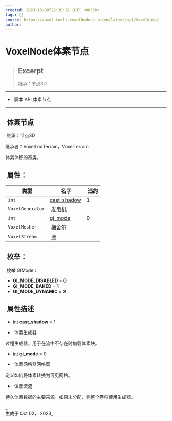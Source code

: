 ```yaml
---
created: 2023-10-09T22:38:26 (UTC +08:00)
tags: []
source: https://voxel-tools.readthedocs.io/en/latest/api/VoxelNode/
author: 
---
```


# VoxelNode体素节点

> ## Excerpt
> 继承：节点3D

---
-   [](https://voxel-tools.readthedocs.io/en/latest/)
 脚本 API 体素节点

___

##  体素节点

 继承：节点3D

  
继承者：VoxelLodTerrain，VoxelTerrain

  
体素体积的基类。

##  属性：

|  类型 |  名字 |  违约 |
| --- | --- | --- |
| `int` | [cast\_shadow](https://voxel-tools.readthedocs.io/en/latest/api/VoxelNode/#i_cast_shadow) | 1 |
| `VoxelGenerator` |  [发电机](https://voxel-tools.readthedocs.io/en/latest/api/VoxelNode/#i_generator) |  |
| `int` | [gi\_mode](https://voxel-tools.readthedocs.io/en/latest/api/VoxelNode/#i_gi_mode) | 0 |
| `VoxelMesher` |  [梅舍尔](https://voxel-tools.readthedocs.io/en/latest/api/VoxelNode/#i_mesher) |  |
| `VoxelStream` |  [流](https://voxel-tools.readthedocs.io/en/latest/api/VoxelNode/#i_stream) |  |

##  枚举：

 枚举 GIMode：

-   **GI\_MODE\_DISABLED** = **0**
-   **GI\_MODE\_BAKED** = **1**
-   **GI\_MODE\_DYNAMIC** = **2**

##  属性描述

-   [int](https://docs.godotengine.org/en/stable/classes/class_int.html) **cast\_shadow** = 1
    
-    体素生成器
    

  
过程生成器，用于在流中不存在时加载体素块。

-   [int](https://docs.godotengine.org/en/stable/classes/class_int.html) **gi\_mode** = 0
    
-    体素网格器网格器
    

  
定义如何将体素转换为可见网格。

-    体素流流

  
持久体素数据的主要来源。如果未分配，则整个卷将使用生成器。

_  
生成于 Oct 02， 2023_
